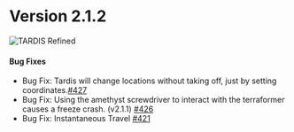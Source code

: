# Version 2.1.2

![TARDIS Refined](https://wiki.tardisrefined.net/TARDIS-Refined-Wiki/tardis_refined_v2_1.png)


#### Bug Fixes
- Bug Fix: Tardis will change locations without taking off, just by setting coordinates.[#427](https://github.com/WhoCraft/TardisRefined/issues/427)
- Bug Fix: Using the amethyst screwdriver to interact with the terraformer causes a freeze crash. (v2.1.1) [#426](https://github.com/WhoCraft/TardisRefined/issues/426)
- Bug Fix: Instantaneous Travel  [#421](https://github.com/WhoCraft/TardisRefined/issues/421)

